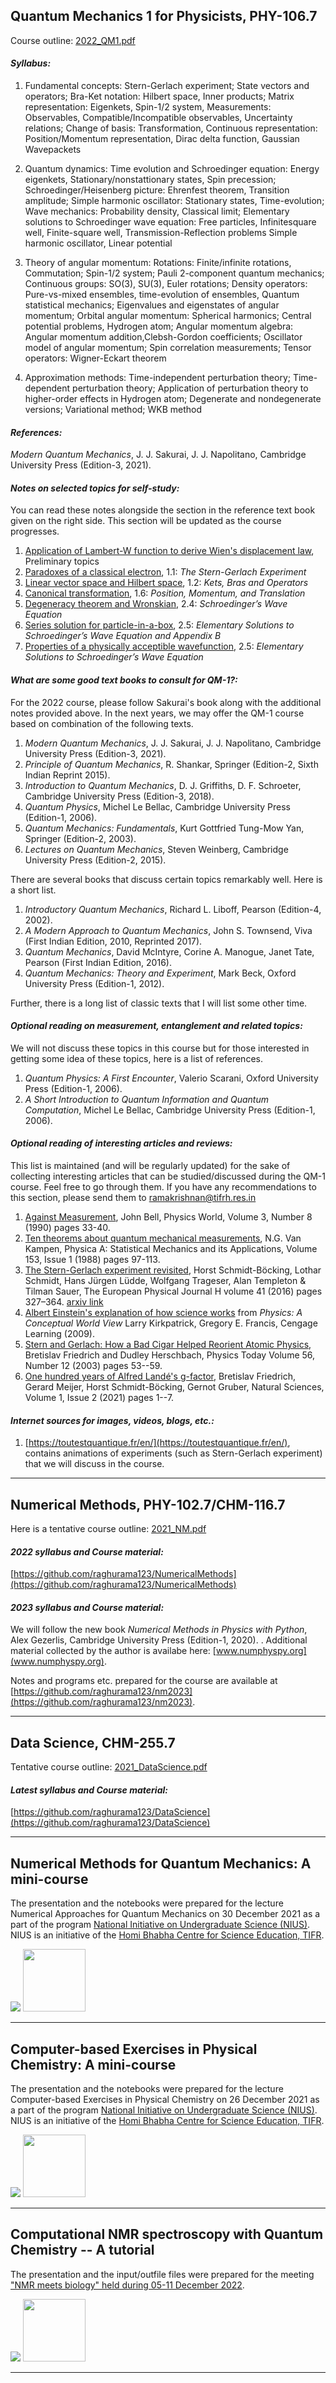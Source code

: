## Quantum Mechanics 1 for Physicists, PHY-106.7

Course outline: [2022_QM1.pdf](teaching/2022_QM1.pdf)

#### _Syllabus:_ 

1. Fundamental concepts: Stern-Gerlach experiment; State vectors and operators; Bra-Ket notation: Hilbert space, Inner products; Matrix representation: Eigenkets, Spin-1/2 system, Measurements: Observables, Compatible/Incompatible observables, Uncertainty relations; Change of basis: Transformation, Continuous representation: Position/Momentum representation, Dirac delta function, Gaussian Wavepackets

2. Quantum dynamics: Time evolution and Schroedinger equation: Energy eigenkets, Stationary/nonstattionary states, Spin precession; Schroedinger/Heisenberg picture: Ehrenfest theorem, Transition amplitude; Simple harmonic oscillator: Stationary states, Time-evolution; Wave mechanics: Probability density, Classical limit; Elementary solutions to Schroedinger wave equation: Free particles, Infinitesquare well, Finite-square well, Transmission-Reflection problems Simple harmonic oscillator, Linear potential   

3. Theory of angular momentum: Rotations: Finite/infinite rotations, Commutation; Spin-1/2 system; Pauli 2-component quantum mechanics; Continuous groups: SO(3), SU(3), Euler rotations; Density operators: Pure-vs-mixed ensembles, time-evolution of ensembles, Quantum statistical mechanics; Eigenvalues and eigenstates of angular momentum; Orbital angular momentum: Spherical harmonics; Central potential problems, Hydrogen atom; Angular momentum algebra: Angular momentum
addition,Clebsh-Gordon coefficients; Oscillator model of angular momentum; Spin correlation measurements; Tensor operators: Wigner-Eckart theorem     

4. Approximation methods: Time-independent perturbation theory; Time-dependent perturbation theory; Application of perturbation theory to higher-order effects in Hydrogen atom; Degenerate and nondegenerate versions; Variational method; WKB method   

#### _References:_     

_Modern Quantum Mechanics_, J. J. Sakurai, J. J. Napolitano, Cambridge University Press (Edition-3, 2021).    

#### _Notes on selected topics for self-study:_   
You can read these notes alongside the section in the reference text book given on the right side. This section will be updated as the course progresses. 

1. [Application of Lambert-W function to derive Wien's displacement law](teaching/QM2022_Sakurai_Notes/Notes_on_SelectedTopics_in_QM_for_Sakurai_00_LambertWfunction.pdf), Preliminary topics     
2. [Paradoxes of a classical electron](teaching/QM2022_Sakurai_Notes/Notes_on_SelectedTopics_in_QM_for_Sakurai_01.pdf), 1.1: _The Stern-Gerlach Experiment_    
3. [Linear vector space and Hilbert space](teaching/QM2022_Sakurai_Notes/Notes_on_SelectedTopics_in_QM_for_Sakurai_02_LVS.pdf), 1.2: _Kets, Bras and Operators_    
4. [Canonical transformation](teaching/QM2022_Sakurai_Notes/Notes_on_SelectedTopics_in_QM_for_Sakurai_03_canonical_transformation.pdf), 1.6: _Position, Momentum, and Translation_     
5. [Degeneracy theorem and Wronskian](teaching/QM2022_Sakurai_Notes/Notes_on_SelectedTopics_in_QM_for_Sakurai_04_degeneracy_theorem.pdf), 2.4: _Schroedinger’s Wave Equation_    
6. [Series solution for particle-in-a-box](teaching/QM2022_Sakurai_Notes/Notes_on_SelectedTopics_in_QM_for_Sakurai_05_PIB_series_solution.pdf), 2.5: _Elementary Solutions to Schroedinger’s Wave Equation and Appendix B_        
7. [Properties of a physically acceptible wavefunction](teaching/QM2022_Sakurai_Notes/Notes_on_SelectedTopics_in_QM_for_Sakurai_06_WavefunctionProperties.pdf), 2.5: _Elementary Solutions to Schroedinger’s Wave Equation_        

#### _What are some good text books to consult for QM-1?:_ 

For the 2022 course, please follow Sakurai's book along with the additional notes provided above. In the next years, we may offer the QM-1 course based on combination of the following texts.  

1. _Modern Quantum Mechanics_, J. J. Sakurai, J. J. Napolitano, Cambridge University Press (Edition-3, 2021).   
2. _Principle of Quantum Mechanics_, R. Shankar, Springer (Edition-2, Sixth Indian Reprint 2015).  
3. _Introduction to Quantum Mechanics_, D. J. Griffiths, D. F. Schroeter, Cambridge University Press (Edition-3, 2018).    
4. _Quantum Physics_, Michel Le Bellac, Cambridge University Press (Edition-1, 2006).   
5. _Quantum Mechanics: Fundamentals_, Kurt Gottfried Tung-Mow Yan, Springer (Edition-2, 2003).  
6. _Lectures on Quantum Mechanics_, Steven Weinberg, Cambridge University Press (Edition-2, 2015).   
 
There are several books that discuss certain topics remarkably well. Here is a short list.

1. _Introductory Quantum Mechanics_, Richard L. Liboff, Pearson (Edition-4, 2002).   
2. _A Modern Approach to Quantum Mechanics_, John S. Townsend, Viva (First Indian Edition, 2010, Reprinted 2017).   
3. _Quantum Mechanics_, David McIntyre, Corine A. Manogue, Janet Tate, Pearson (First Indian Edition, 2016).      
4. _Quantum Mechanics: Theory and Experiment_, Mark Beck, Oxford University Press (Edition-1, 2012).   

Further, there is a long list of classic texts that I will list some other time.

#### _Optional reading on measurement, entanglement and related topics:_    

We will not discuss these topics in this course but for those interested in getting some idea of these topics, here is a list of references.

1. _Quantum Physics: A First Encounter_, Valerio Scarani, Oxford University Press (Edition-1, 2006).    
2. _A Short Introduction to Quantum Information and Quantum Computation_, Michel Le Bellac, Cambridge University Press (Edition-1, 2006).  

#### _Optional reading of interesting articles and reviews:_    

This list is maintained (and will be regularly updated) for the sake of collecting interesting articles that can be studied/discussed during the QM-1 course. Feel free to go through them. If you have any recommendations to this section, please send them to ramakrishnan@tifrh.res.in 

1. [Against Measurement](https://doi.org/10.1088/2058-7058/3/8/26), John Bell, Physics World, Volume 3, Number 8 (1990) pages 33-40.    
2. [Ten theorems about quantum mechanical measurements](https://doi.org/10.1016/0378-4371(88)90105-7), N.G. Van Kampen, Physica A: Statistical Mechanics and its Applications, Volume 153, Issue 1 (1988) pages 97-113.    
3. [The Stern-Gerlach experiment revisited](https://link.springer.com/article/10.1140/epjh/e2016-70053-2), Horst Schmidt-Böcking, Lothar Schmidt, Hans Jürgen Lüdde, Wolfgang Trageser, Alan Templeton & Tilman Sauer, The European Physical Journal H volume 41 (2016)  pages 327–364. [arxiv link](https://arxiv.org/abs/1609.09311)    
4. [Albert Einstein's explanation of how science works](/teaching/QM2022_Sakurai_Notes/process_of_science_Einstein.png) from _Physics: A Conceptual World View_ Larry Kirkpatrick, Gregory E. Francis, Cengage Learning (2009).   
5. [Stern and Gerlach: How a Bad Cigar Helped Reorient Atomic Physics](https://physicstoday.scitation.org/doi/10.1063/1.1650229), Bretislav Friedrich and Dudley Herschbach, Physics Today Volume 56, Number 12 (2003) pages 53--59.    
6. [One hundred years of Alfred Landé's g-factor](https://onlinelibrary.wiley.com/doi/full/10.1002/ntls.20210068), Bretislav Friedrich, Gerard Meijer, Horst Schmidt-Böcking, Gernot Gruber, Natural Sciences, Volume 1, Issue 2 (2021) pages 1--7.

#### _Internet sources for images, videos, blogs, etc.:_  
1. [https://toutestquantique.fr/en/](https://toutestquantique.fr/en/), contains animations of experiments (such as Stern-Gerlach experiment) that we will discuss in the course.    

* * *

## Numerical Methods, PHY-102.7/CHM-116.7

Here is a tentative course outline: [2021_NM.pdf](teaching/2021_NM.pdf)

#### _2022 syllabus and Course material:_ 

[https://github.com/raghurama123/NumericalMethods](https://github.com/raghurama123/NumericalMethods)     

#### _2023 syllabus and Course material:_ 

We will follow the new book  _Numerical Methods in Physics with Python_, Alex Gezerlis, Cambridge University Press (Edition-1, 2020).  . Additional material collected by the author is availabe here: [www.numphyspy.org](www.numphyspy.org).     

Notes and programs etc. prepared for the course are available at [https://github.com/raghurama123/nm2023](https://github.com/raghurama123/nm2023).      

* * *

## Data Science, CHM-255.7

Tentative course outline: [2021_DataScience.pdf](teaching/2021_DataScience.pdf)

#### _Latest syllabus and Course material:_ 

[https://github.com/raghurama123/DataScience](https://github.com/raghurama123/DataScience)     

* * *    

## Numerical Methods for Quantum Mechanics: A mini-course

The presentation and the notebooks were prepared for the lecture Numerical Approaches for Quantum Mechanics on 30 December 2021 as a part of the program
[National Initiative on Undergraduate Science (NIUS)](https://nius.hbcse.tifr.res.in/). NIUS is an initiative of the [Homi Bhabha Centre for Science Education, TIFR](https://www.hbcse.tifr.res.in/).

![](https://github.com/raghurama123/NumQM_Basic)
<a href="https://github.com/raghurama123/NumQM_Basic">
<img src="https://raw.githubusercontent.com/raghurama123/NumQM_Basic/main/img/NumQM.png"  height="100">
</a>

* * *

## Computer-based Exercises in Physical Chemistry: A mini-course

The presentation and the notebooks were prepared for the lecture Computer-based Exercises in Physical Chemistry on 26 December 2021 as a part of the program
[National Initiative on Undergraduate Science (NIUS)](https://nius.hbcse.tifr.res.in/). NIUS is an initiative of the [Homi Bhabha Centre for Science Education, TIFR](https://www.hbcse.tifr.res.in/).

![](https://github.com/raghurama123/Comp_PhysChem_Basic)
<a href="https://github.com/raghurama123/Comp_PhysChem_Basic">
<img src="https://raw.githubusercontent.com/raghurama123/Comp_PhysChem_Basic/main/img/Comp_PhysChem.png"  height="100">
</a>

* * *
## Computational NMR spectroscopy with Quantum Chemistry -- A tutorial

The presentation and the input/outfile files were prepared for the meeting ["NMR meets biology" held during 05-11 December 2022](https://www.tifrh.res.in/~nmr/nmr-meets-biology/index.html).

![](https://gitlab.com/raghurama123/nmrworkshop2022)
<a href="https://gitlab.com/raghurama123/nmrworkshop2022">
<img src="https://github.com/moldis-group/moldis-group.github.io/blob/main/assets/img/FjdFYC0UYAM_DPJ.jpeg?raw=true"  height="100">
</a>

* * *

